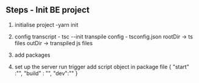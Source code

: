 ## Steps - Init BE project

1. initialise project -yarn init

2. config transcript - tsc --init
   transpile config - tsconfig.json
   rootDir -> ts files
   outDir -> transpiled js files

3. add packages

4. set up the server run trigger
   add script object in package file
   {
   "start" :"",
   "build" : "",
   "dev":""
   }
